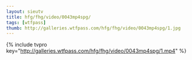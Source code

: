 ```yaml
--- 
layout: sieutv
title: hfg/fhg/video/0043mp4spg/
tags: [wtfpass]
thumb: http://galleries.wtfpass.com/hfg/fhg/video/0043mp4spg/1.jpg
---
```

{% include tvpro key="http://galleries.wtfpass.com/hfg/fhg/video/0043mp4spg/1.mp4" %} 
